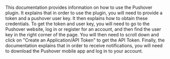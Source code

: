 This documentation provides information on how to use the Pushover plugin. It explains that in order to use the plugin, you will need to provide a token and a pushover user key. It then explains how to obtain these credentials. To get the token and user key, you will need to go to the Pushover website, log in or register for an account, and then find the user key in the right corner of the page. You will then need to scroll down and click on "Create an Application/API Token" to get the API Token. Finally, the documentation explains that in order to receive notifications, you will need to download the Pushover mobile app and log in to your account.